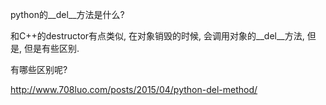 python的__del__方法是什么?

和C++的destructor有点类似, 在对象销毁的时候, 会调用对象的__del__方法, 但是, 但是有些区别. 

有哪些区别呢?

http://www.708luo.com/posts/2015/04/python-del-method/